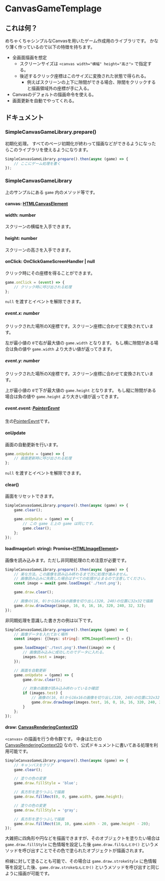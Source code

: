 # CanvasGameTemplage

## これは何？

めちゃくちゃシンプルなCanvasを用いたゲーム作成用のライブラリです。
かなり薄く作っているので以下の特徴を持ちます。

* 全画面描画を想定
  * スクリーンサイズは `<canvas width="横幅" height="高さ">` で指定する。
  * 後述するクリック座標はこのサイズに変換された状態で得られる。
    * 例えばスクリーンの上下に隙間ができる場合、隙間をクリックすると描画領域外の座標が手に入る。
* Canvasのデフォルトの描画命令を使える。
* 画面更新を自動でやってくれる。

## ドキュメント

### SimpleCanvasGameLibrary.prepare()

初期化処理。
すべてのページ初期化が終わって描画などができるようになったらこのライブラリを使えるようになります。

```ts
SimpleCanvasGameLibrary.prepare().then(async (game) => {
	// ここにゲーム処理を書く
});
```

### SimpleCanvasGameLibrary

上のサンプルにある `game` 内のメソッド等です。

#### canvas: [HTMLCanvasElement](https://developer.mozilla.org/ja/docs/Web/API/HTMLCanvasElement)



#### width: number

スクリーンの横幅を入手できます。

#### height: number

スクリーンの高さを入手できます。

#### onClick: OnClickGameScreenHandler | null

クリック時にその座標を得ることができます。

```ts
game.onClick = (event) => {
	// クリック時に呼び出される処理
};
```

`null` を渡すとイベントを解除できます。

##### event.x: number

クリックされた場所のX座標です。スクリーン座標に合わせて変換されています。

左が最小値の `0`で右が最大値の `game.width` となります。
もし横に隙間がある場合は負の値や `game.width` より大きい値が返ってきます。

##### event.y: number

クリックされた場所のX座標です。スクリーン座標に合わせて変換されています。

上が最小値の `0`で下が最大値の `game.height` となります。
もし縦に隙間がある場合は負の値や `game.height` より大きい値が返ってきます。

##### event.event: [PointerEevnt](https://developer.mozilla.org/ja/docs/Web/API/PointerEvent)

生の[PointerEevnt](https://developer.mozilla.org/ja/docs/Web/API/PointerEvent)です。

#### onUpdate

画面の自動更新を行います。

```ts
game.onUpdate = (game) => {
	// 画面更新時に呼び出される処理
};
```

`null` を渡すとイベントを解除できます。

#### clear()

画面をリセットできます。

```ts
SimpleCanvasGameLibrary.prepare().then(async (game) => {
	game.clear();

	game.onUpdate = (game) => {
		// この game と上の game は同じです。
		game.clear();
	};
});
```

#### loadImage(url: string): Promise<[HTMLImageElement](https://developer.mozilla.org/en-US/docs/Web/API/HTMLImageElement)>

画像を読み込みます。ただし非同期処理のため注意が必要です。

```ts
SimpleCanvasGameLibrary.prepare().then(async (game) => {
	// 楽な方法。この画像を読み込み終わるまで次に処理が進みません。
	// 画像読み込みに失敗した場合はすべての処理が止まるので注意してください。
	const image = await game.loadImage('./test.png');

	game.draw.clear();

	// 画像の(16, 0)から16x16の画像を切り出し(320, 240)の位置に32x32で描画
	game.draw.drawImage(image, 16, 0, 16, 16, 320, 240, 32, 32);
});
```

非同期処理を意識した書き方の例は以下です。

```ts
SimpleCanvasGameLibrary.prepare().then(async (game) => {
	// 画像データを入れておく場所
	const images: {[keys: string]: HTMLImageElement} = {};

	game.loadImage('./test.png').then((image) => {
		// 画像読み込みに成功したのでデータに入れる。
		images.test = image;
	});

	// 画面を自動更新
	game.onUpdate = (game) => {
		game.draw.clear();

		// 対象の画像が読み込み終わっているか確認
		if (images.test) {
			// 画像の(16, 0)から16x16の画像を切り出し(320, 240)の位置に32x32で描画
			game.draw.drawImage(images.test, 16, 0, 16, 16, 320, 240, 32, 32);
		}
	};
});
```

#### draw: [CanvasRenderingContext2D](https://developer.mozilla.org/ja/docs/Web/API/CanvasRenderingContext2D)

`<canvas>` の描画を行う命令群です。
中身はただの [CanvasRenderingContext2D](https://developer.mozilla.org/ja/docs/Web/API/CanvasRenderingContext2D) なので、公式ドキュメントに書いてある処理を利用可能です。

```ts
SimpleCanvasGameLibrary.prepare().then(async (game) => {
	// キャンバスをクリア
	game.clear();

	// 塗りの色の変更
	game.draw.fillStyle = 'blue';

	// 長方形を塗りつぶしで描画
	game.draw.fillRect(0, 0, game.width, game.height);

	// 塗りの色の変更
	game.draw.fillStyle = 'gray';

	// 長方形を塗りつぶしで描画
	game.draw.fillRect(10, 10, game.width - 20, game.height - 20);
});
```

大雑把に四角形や円などを描画できますが、そのオブジェクトを塗りたい場合は `game.draw.fillStyle` に色情報を設定した後 `game.draw.filなんとか()` というメソッドを呼び出すことでその色で塗られたオブジェクトが描画されます。

枠線に対して塗ることも可能で、その場合は `game.draw.strokeStyle` に色情報等を設定した後、`game.draw.strokeなんとか()` というメソッドを呼び出すと同じように描画が可能です。

## 
